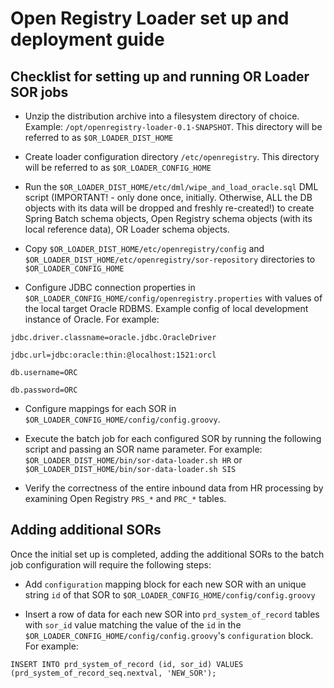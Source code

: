 # Open Registry Loader set up and deployment guide

## Checklist for setting up and running OR Loader SOR jobs

* Unzip the distribution archive into a filesystem directory of choice. Example: `/opt/openregistry-loader-0.1-SNAPSHOT`. This directory will be referred to as `$OR_LOADER_DIST_HOME`

* Create loader configuration directory `/etc/openregistry`. This directory will be referred to as `$OR_LOADER_CONFIG_HOME`

* Run the `$OR_LOADER_DIST_HOME/etc/dml/wipe_and_load_oracle.sql` DML script (IMPORTANT! - only done once, initially.
Otherwise, ALL the DB objects with its data will be dropped and freshly re-created!) to create Spring Batch schema
objects, Open Registry schema objects (with its local reference data), OR Loader schema objects.

* Copy `$OR_LOADER_DIST_HOME/etc/openregistry/config` and `$OR_LOADER_DIST_HOME/etc/openregistry/sor-repository` directories to `$OR_LOADER_CONFIG_HOME`

* Configure JDBC connection properties in `$OR_LOADER_CONFIG_HOME/config/openregistry.properties` with values of the local target Oracle RDBMS. Example config of local development instance of Oracle. For example:
	
`jdbc.driver.classname=oracle.jdbc.OracleDriver`

`jdbc.url=jdbc:oracle:thin:@localhost:1521:orcl`

`db.username=ORC`

`db.password=ORC`

* Configure mappings for each SOR in `$OR_LOADER_CONFIG_HOME/config/config.groovy`.

* Execute the batch job for each configured SOR by running the following script and passing an SOR name parameter. For example: `$OR_LOADER_DIST_HOME/bin/sor-data-loader.sh HR` or `$OR_LOADER_DIST_HOME/bin/sor-data-loader.sh SIS` 

* Verify the correctness of the entire inbound data from HR processing by examining Open Registry `PRS_*` and `PRC_*` tables.

## Adding additional SORs

Once the initial set up is completed, adding the additional SORs to the batch job configuration will require the following steps:

* Add `configuration` mapping block for each new SOR with an unique string `id` of that SOR to `$OR_LOADER_CONFIG_HOME/config/config.groovy`

* Insert a row of data for each new SOR into `prd_system_of_record` tables with `sor_id` value matching the value of the `id` in the `$OR_LOADER_CONFIG_HOME/config/config.groovy`'s `configuration` block. For example:

`INSERT INTO prd_system_of_record (id, sor_id) VALUES (prd_system_of_record_seq.nextval, 'NEW_SOR');`





